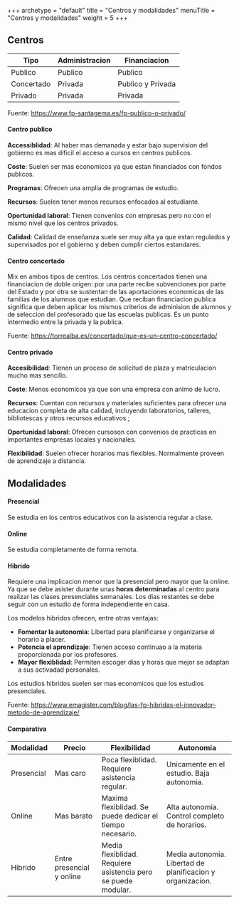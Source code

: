 +++
archetype = "default"
title = "Centros y modalidades"
menuTitle = "Centros y modalidades"
weight = 5
+++


## Centros 

| Tipo       | Administracion | Financiacion      |
|------------|----------------|-------------------|
| Publico    | Publico        | Publico           |
| Concertado | Privada        | Publico y Privada |
| Privado    | Privada        | Privada           |

Fuente: https://www.fp-santagema.es/fp-publico-o-privado/

#### Centro publico

**Accessiblidad**: Al haber mas demanada y estar bajo supervision del gobierno es mas dificil el acceso a cursos en centros publicos.

**Coste**: Suelen ser mas economicos ya que estan financiados con fondos publicos.

**Programas**: Ofrecen una amplia de programas de estudio.

**Recursos**: Suelen tener menos recursos enfocados al estudiante.

**Oportunidad laboral**: Tienen convenios con empresas pero no con el mismo nivel que los centros privados.

**Calidad**: Calidad de enseñanza suele ser muy alta ya que estan regulados y supervisados por el gobierno y deben cumplir ciertos estandares.

#### Centro concertado
Mix en ambos tipos de centros.
Los centros concertados tienen una financiacion de doble origen: por una parte recibe subvenciones por parte del Estado y por otra se sustentan de las aportaciones economicas de las familias de los alumnos que estudian. Que reciban financiacion publica significa que deben aplicar los mismos criterios de adminision de alumnos y de seleccion del profesorado que las escuelas publicas. 
 Es un punto intermedio entre la privada y la publica.

Fuente: https://torrealba.es/concertado/que-es-un-centro-concertado/

#### Centro privado

**Accesibilidad**: Tienen un proceso de solicitud de plaza y matriculacion mucho mas sencillo.

**Coste**: Menos economicos ya que son una empresa con animo de lucro.

**Recursos**: Cuentan con recursos y materiales suficientes para ofrecer una educacion completa de alta calidad, incluyendo laboratorios, talleres, bibliotescas y otros recursos educativos.;

**Oportunidad laboral**: Ofrecen cursoson con convenios de practicas en importantes empresas locales y nacionales.

**Flexibilidad**: Suelen ofrecer horarios mas flexibles. Normalmente proveen de aprendizaje a distancia.


## Modalidades
#### Presencial
Se estudia en los centros educativos con la asistencia regular a clase.
#### Online
Se estudia completamente de forma remota. 

#### Hibrido
Requiere una implicacion menor que la presencial pero mayor que la online. Ya que se debe asister durante unas **horas determinadas** al centro para realizar las clases presenciales semanales.
Los dias restantes se debe seguir con un estudio de forma independiente en casa. 

Los modelos hibridos ofrecen, entre otras ventajas:
- **Fomentar la autonomia**: Libertad para planificarse y organizarse el horario a placer.
- **Potencia el aprendizaje**: Tienen acceso continuao a la materia proporcionada por los profesores.
- **Mayor flexiblidad**: Permiten escoger dias y horas que mejor se adaptan a sus activadad personales.

Los estudios hibridos suelen ser mas economicos que los estudios presenciales.

Fuente: https://www.emagister.com/blog/las-fp-hibridas-el-innovador-metodo-de-aprendizaje/

#### Comparativa

| Modalidad  | Precio                    | Flexibilidad                                                  | Autonomia                                                  |
|------------|---------------------------|---------------------------------------------------------------|------------------------------------------------------------|
| Presencial | Mas caro                  | Poca flexiblidad. Requiere asistencia regular.                | Unicamente en el estudio. Baja autonomia.                  |
| Online     | Mas barato                | Maxima flexiblidad. Se puede dedicar el tiempo necesario.     | Alta autonomia. Control completo de horarios.              |
| Hibrido    | Entre presencial y online | Media flexiblidad. Requiere asistencia pero se puede modular. | Media autonomia. Libertad de planificacion y organizacion. |
